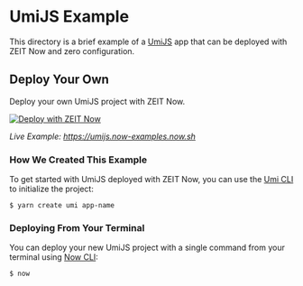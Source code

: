# UmiJS Example

This directory is a brief example of a [UmiJS](https://umijs.org/) app that can be deployed with ZEIT Now and zero configuration.

## Deploy Your Own

Deploy your own UmiJS project with ZEIT Now.

[![Deploy with ZEIT Now](https://zeit.co/button)](https://zeit.co/new/project?template=https://github.com/zeit/now-examples/tree/master/umijs)

*Live Example: https://umijs.now-examples.now.sh*

### How We Created This Example

To get started with UmiJS deployed with ZEIT Now, you can use the [Umi CLI](https://github.com/umijs/create-umi) to initialize the project:

```shell
$ yarn create umi app-name
```

### Deploying From Your Terminal

You can deploy your new UmiJS project with a single command from your terminal using [Now CLI](https://zeit.co/download):

```shell
$ now
```
